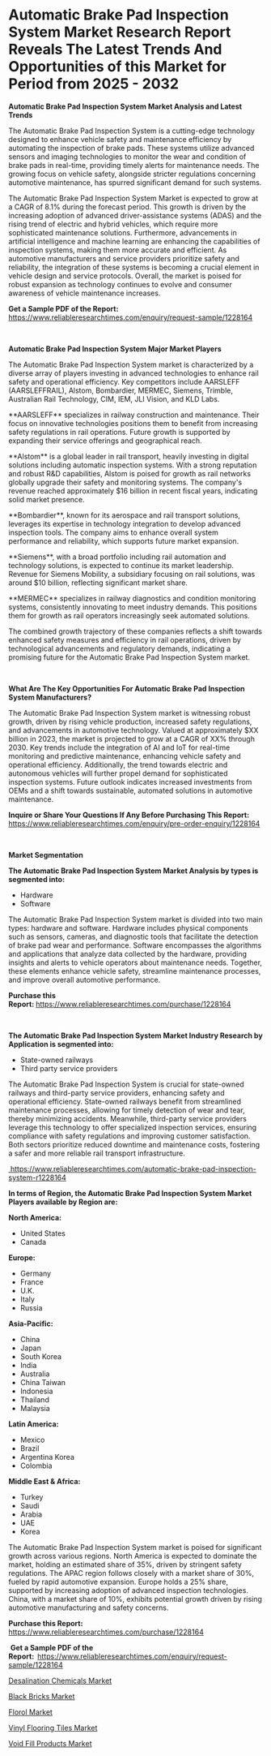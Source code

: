 <p><h1>Automatic Brake Pad Inspection System Market Research Report Reveals The Latest Trends And Opportunities of this Market for Period from 2025 - 2032</h1></p><p><strong>Automatic Brake Pad Inspection System Market Analysis and Latest Trends</strong></p>
<p><p>The Automatic Brake Pad Inspection System is a cutting-edge technology designed to enhance vehicle safety and maintenance efficiency by automating the inspection of brake pads. These systems utilize advanced sensors and imaging technologies to monitor the wear and condition of brake pads in real-time, providing timely alerts for maintenance needs. The growing focus on vehicle safety, alongside stricter regulations concerning automotive maintenance, has spurred significant demand for such systems.</p><p>The Automatic Brake Pad Inspection System Market is expected to grow at a CAGR of 8.1% during the forecast period. This growth is driven by the increasing adoption of advanced driver-assistance systems (ADAS) and the rising trend of electric and hybrid vehicles, which require more sophisticated maintenance solutions. Furthermore, advancements in artificial intelligence and machine learning are enhancing the capabilities of inspection systems, making them more accurate and efficient. As automotive manufacturers and service providers prioritize safety and reliability, the integration of these systems is becoming a crucial element in vehicle design and service protocols. Overall, the market is poised for robust expansion as technology continues to evolve and consumer awareness of vehicle maintenance increases.</p></p>
<p><strong>Get a Sample PDF of the Report:&nbsp;</strong> <a href="https://www.reliableresearchtimes.com/enquiry/request-sample/1228164?utm_campaign=1940&utm_medium=2&utm_source=Github&utm_content=ia&utm_term=30012025&utm_id=automatic-brake-pad-inspection-system">https://www.reliableresearchtimes.com/enquiry/request-sample/1228164</a></p>
<p>&nbsp;</p>
<p><strong>Automatic Brake Pad Inspection System Major Market Players</strong></p>
<p><p>The Automatic Brake Pad Inspection System market is characterized by a diverse array of players investing in advanced technologies to enhance rail safety and operational efficiency. Key competitors include AARSLEFF (AARSLEFFRAIL), Alstom, Bombardier, MERMEC, Siemens, Trimble, Australian Rail Technology, CIM, IEM, JLI Vision, and KLD Labs.</p><p>**AARSLEFF** specializes in railway construction and maintenance. Their focus on innovative technologies positions them to benefit from increasing safety regulations in rail operations. Future growth is supported by expanding their service offerings and geographical reach.</p><p>**Alstom** is a global leader in rail transport, heavily investing in digital solutions including automatic inspection systems. With a strong reputation and robust R&D capabilities, Alstom is poised for growth as rail networks globally upgrade their safety and monitoring systems. The company's revenue reached approximately $16 billion in recent fiscal years, indicating solid market presence.</p><p>**Bombardier**, known for its aerospace and rail transport solutions, leverages its expertise in technology integration to develop advanced inspection tools. The company aims to enhance overall system performance and reliability, which supports future market expansion.</p><p>**Siemens**, with a broad portfolio including rail automation and technology solutions, is expected to continue its market leadership. Revenue for Siemens Mobility, a subsidiary focusing on rail solutions, was around $10 billion, reflecting significant market share.</p><p>**MERMEC** specializes in railway diagnostics and condition monitoring systems, consistently innovating to meet industry demands. This positions them for growth as rail operators increasingly seek automated solutions.</p><p>The combined growth trajectory of these companies reflects a shift towards enhanced safety measures and efficiency in rail operations, driven by technological advancements and regulatory demands, indicating a promising future for the Automatic Brake Pad Inspection System market.</p></p>
<p>&nbsp;</p>
<p><strong>What Are The Key Opportunities For Automatic Brake Pad Inspection System Manufacturers?</strong></p>
<p><p>The Automatic Brake Pad Inspection System market is witnessing robust growth, driven by rising vehicle production, increased safety regulations, and advancements in automotive technology. Valued at approximately $XX billion in 2023, the market is projected to grow at a CAGR of XX% through 2030. Key trends include the integration of AI and IoT for real-time monitoring and predictive maintenance, enhancing vehicle safety and operational efficiency. Additionally, the trend towards electric and autonomous vehicles will further propel demand for sophisticated inspection systems. Future outlook indicates increased investments from OEMs and a shift towards sustainable, automated solutions in automotive maintenance.</p></p>
<p><strong>Inquire or Share Your Questions If Any Before Purchasing This Report:</strong> <a href="https://www.reliableresearchtimes.com/enquiry/pre-order-enquiry/1228164?utm_campaign=1940&utm_medium=2&utm_source=Github&utm_content=ia&utm_term=30012025&utm_id=automatic-brake-pad-inspection-system">https://www.reliableresearchtimes.com/enquiry/pre-order-enquiry/1228164</a></p>
<p>&nbsp;</p>
<p><strong>Market Segmentation</strong></p>
<p><strong>The Automatic Brake Pad Inspection System Market Analysis by types is segmented into:</strong></p>
<p><ul><li>Hardware</li><li>Software</li></ul></p>
<p><p>The Automatic Brake Pad Inspection System market is divided into two main types: hardware and software. Hardware includes physical components such as sensors, cameras, and diagnostic tools that facilitate the detection of brake pad wear and performance. Software encompasses the algorithms and applications that analyze data collected by the hardware, providing insights and alerts to vehicle operators about maintenance needs. Together, these elements enhance vehicle safety, streamline maintenance processes, and improve overall automotive performance.</p></p>
<p><strong>Purchase this Report:&nbsp;</strong><a href="https://www.reliableresearchtimes.com/purchase/1228164?utm_campaign=1940&utm_medium=2&utm_source=Github&utm_content=ia&utm_term=30012025&utm_id=automatic-brake-pad-inspection-system">https://www.reliableresearchtimes.com/purchase/1228164</a></p>
<p>&nbsp;</p>
<p><strong>The Automatic Brake Pad Inspection System Market Industry Research by Application is segmented into:</strong></p>
<p><ul><li>State-owned railways</li><li>Third party service providers</li></ul></p>
<p><p>The Automatic Brake Pad Inspection System is crucial for state-owned railways and third-party service providers, enhancing safety and operational efficiency. State-owned railways benefit from streamlined maintenance processes, allowing for timely detection of wear and tear, thereby minimizing accidents. Meanwhile, third-party service providers leverage this technology to offer specialized inspection services, ensuring compliance with safety regulations and improving customer satisfaction. Both sectors prioritize reduced downtime and maintenance costs, fostering a safer and more reliable rail transport infrastructure.</p></p>
<p><a href="https://www.reliableresearchtimes.com/automatic-brake-pad-inspection-system-r1228164?utm_campaign=1940&utm_medium=2&utm_source=Github&utm_content=ia&utm_term=30012025&utm_id=automatic-brake-pad-inspection-system">&nbsp;https://www.reliableresearchtimes.com/automatic-brake-pad-inspection-system-r1228164</a></p>
<p><strong>In terms of Region, the Automatic Brake Pad Inspection System Market Players available by Region are:</strong></p>
<p>
    <p> <strong> North America: </strong>
        <ul>
            <li>United States</li>
            <li>Canada</li>
        </ul>
        </p> 
    <p> <strong> Europe: </strong>
        <ul>
            <li>Germany</li>
            <li>France</li>
            <li>U.K.</li>
            <li>Italy</li>
            <li>Russia</li>
        </ul>
        </p> 
    <p> <strong> Asia-Pacific: </strong>
        <ul>
            <li>China</li>
            <li>Japan</li>
            <li>South Korea</li>
            <li>India</li>
            <li>Australia</li>
            <li>China Taiwan</li>
            <li>Indonesia</li>
            <li>Thailand</li>
            <li>Malaysia</li>
        </ul>
        </p> 
    <p> <strong> Latin America: </strong>
        <ul>
            <li>Mexico</li>
            <li>Brazil</li>
            <li>Argentina Korea</li>
            <li>Colombia</li>
        </ul>
        </p> 
    <p> <strong> Middle East & Africa: </strong>
        <ul>
            <li>Turkey</li>
            <li>Saudi</li>
            <li>Arabia</li>
            <li>UAE</li>
            <li>Korea</li>
        </ul>
    </p>
    </p>
<p><p>The Automatic Brake Pad Inspection System market is poised for significant growth across various regions. North America is expected to dominate the market, holding an estimated share of 35%, driven by stringent safety regulations. The APAC region follows closely with a market share of 30%, fueled by rapid automotive expansion. Europe holds a 25% share, supported by increasing adoption of advanced inspection technologies. China, with a market share of 10%, exhibits potential growth driven by rising automotive manufacturing and safety concerns.</p></p>
<p><strong>Purchase this Report: </strong><a href="https://www.reliableresearchtimes.com/purchase/1228164?utm_campaign=1940&utm_medium=2&utm_source=Github&utm_content=ia&utm_term=30012025&utm_id=automatic-brake-pad-inspection-system">https://www.reliableresearchtimes.com/purchase/1228164</a></p>
<p>&nbsp;<strong>Get a Sample PDF of the Report:&nbsp;&nbsp;</strong><a href="https://www.reliableresearchtimes.com/enquiry/request-sample/1228164?utm_campaign=1940&utm_medium=2&utm_source=Github&utm_content=ia&utm_term=30012025&utm_id=automatic-brake-pad-inspection-system">https://www.reliableresearchtimes.com/enquiry/request-sample/1228164</a></p>
<p><strong></strong></p>
<p><p><a href="https://github.com/MonroeBullock54/Market-Research-Report-List-1/blob/main/desalination-chemicals-market.md?utm_campaign=1940&utm_medium=2&utm_source=Github&utm_content=ia&utm_term=30012025&utm_id=automatic-brake-pad-inspection-system">Desalination Chemicals Market</a></p><p><a href="https://github.com/rahu1506/Market-Research-Report-List-6/blob/main/black-bricks-market.md?utm_campaign=1940&utm_medium=2&utm_source=Github&utm_content=ia&utm_term=30012025&utm_id=automatic-brake-pad-inspection-system">Black Bricks Market</a></p><p><a href="https://github.com/supicweg/Market-Research-Report-List-1/blob/main/florol-market.md?utm_campaign=1940&utm_medium=2&utm_source=Github&utm_content=ia&utm_term=30012025&utm_id=automatic-brake-pad-inspection-system">Florol Market</a></p><p><a href="https://github.com/FassouRP/Market-Research-Report-List-7/blob/main/vinyl-flooring-tiles-market.md?utm_campaign=1940&utm_medium=2&utm_source=Github&utm_content=ia&utm_term=30012025&utm_id=automatic-brake-pad-inspection-system">Vinyl Flooring Tiles Market</a></p><p><a href="https://github.com/salodipura00/Market-Research-Report-List-1/blob/main/void-fill-products-market.md?utm_campaign=1940&utm_medium=2&utm_source=Github&utm_content=ia&utm_term=30012025&utm_id=automatic-brake-pad-inspection-system">Void Fill Products Market</a></p></p>